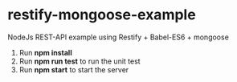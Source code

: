 # restify-mongoose-example
NodeJs REST-API example using Restify + Babel-ES6 + mongoose

1. Run <b>npm install</b>
2. Run <b>npm run test</b> to run the unit test
3. Run <b>npm start</b> to start the server
